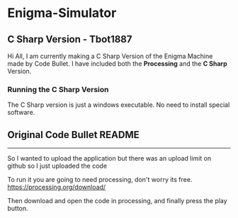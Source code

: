 # Enigma-Simulator

## C Sharp Version - Tbot1887

Hi All, I am currently making a C Sharp Version of the Enigma Machine made by Code Bullet. I have included both the **Processing** and the **C Sharp** Version.


### Running the C Sharp Version

The C Sharp version is just a windows executable. No need to install special software.
 
## Original Code Bullet README
------------------------------
So I wanted to upload the application but there was an upload limit on github so I just uploaded the code

To run it you are going to need processing, don't worry its free.
https://processing.org/download/

Then download and open the code in processing, and finally press the play button.